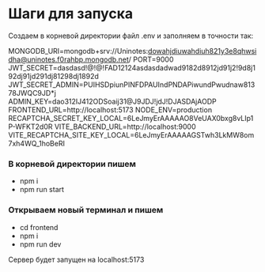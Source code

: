 # Шаги для запуска

Создаем в корневой директории файл .env и заполняем в точности так:

MONGODB_URI=mongodb+srv://Uninotes:dowahjdiuwahdiuh821y3e8qhwsidha@uninotes.f0rahbp.mongodb.net/
PORT=9000
JWT_SECRET=dasdasd!@!@!FAD12124asdasdadwad9182d8912jd91j2!9d8j192dj91jd291dj81298dj1892d
JWT_SECRET_ADMIN=PUIHSDpiunPINFDPAUIndPNDAPiwundPwudnaw81378JWQC9JD\*j
ADMIN_KEY=dao312IJ412ODSoaij31@J9JDJ!jdJ!DJASDAjAODP
FRONTEND_URL=http://localhost:5173
NODE_ENV=production
RECAPTCHA_SECRET_KEY_LOCAL=6LeJmyErAAAAAO8VeUAX0bxg8vLIp1P-WFKT2d0R
VITE_BACKEND_URL=http://localhost:9000
VITE_RECAPTCHA_SITE_KEY_LOCAL=6LeJmyErAAAAAGSTwh3LkMW8om7xh4WQ_1hoBeRI

### В корневой директории пишем
* npm i
* npm run start

### Открываем новый терминал и пишем
* cd frontend
* npm i
* npm run dev

Сервер будет запущен на localhost:5173
